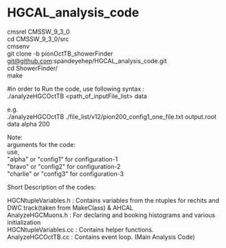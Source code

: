 # HGCAL_analysis_code

cmsrel CMSSW_9_3_0 <br/>
cd CMSSW_9_3_0/src <br/>
cmsenv <br/>
git clone -b pionOctTB_showerFinder git@github.com:spandeyehep/HGCAL_analysis_code.git <br/>
cd ShowerFinder/ <br/>
make <br/>

#in order to Run the code, use following syntax : <br/>
./analyzeHGCOctTB <path_of_inputFile_list> <outFileName> data <configuration> <energy> <br/>

e.g. <br/>
./analyzeHGCOctTB ./file_list/v12/pion200_config1_one_file.txt output.root data alpha 200 <br/>


Note: <br/>
<configuration> arguments for the code: <br/>
use,  <br/>
"alpha" or "config1" for configuration-1 <br/>
"bravo" or "config2" for configuration-2   <br/>
"charlie" or "config3" for configuration-3 <br/>


Short Description of the codes: <br/>

HGCNtupleVariables.h  : Contains variables from the ntuples for rechits and DWC track(taken from MakeClass) & AHCAL <br/>
AnalyzeHGCMuons.h     : For declaring and booking histograms and various initialization <br/>
HGCNtupleVariables.cc : Contains helper functions. <br/>
AnalyzeHGCOctTB.cc    : Contains event loop. (Main Analysis Code) <br/>

